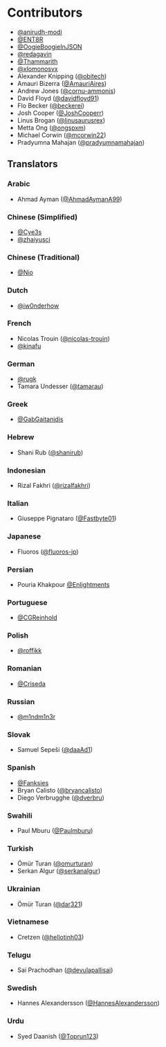 # Contributors

- [@anirudh-modi](https://github.com/anirudh-modi)
- [@ENT8R](https://github.com/ENT8R)
- [@OogieBoogieInJSON](https://github.com/OogieBoogieInJSON)
- [@redagavin](https://github.com/redagavin)
- [@Thammarith](https://github.com/Thammarith)
- [@xlomonosvx](https://github.com/xlomonosvx)
- Alexander Knipping ([@obitech](https://github.com/obitech))
- Amauri Bizerra ([@AmauriAires](https://github.com/AmauriAires))
- Andrew Jones ([@cornu-ammonis](https://github.com/cornu-ammonis))
- David Floyd ([@davidfloyd91](https://github.com/davidfloyd91))
- Flo Becker ([@beckerei](https://github.com/beckerei))
- Josh Cooper ([@JoshCooperr](https://github.com/JoshCooperr))
- Linus Brogan ([@linusaurusrex](https://github.com/linusaurusrex))
- Metta Ong ([@ongspxm](https://github.com/ongspxm))
- Michael Corwin ([@mcorwin22](https://github.com/mcorwin22))
- Pradyumna Mahajan ([@pradyumnamahajan](https://github.com/pradyumnamahajan))

## Translators

### Arabic

- Ahmad Ayman ([@AhmadAymanA99](https://github.com/AhmadAymanA99))

### Chinese (Simplified)

- [@Cye3s](https://github.com/Cye3s)
- [@zhaiyusci](https://github.com/zhaiyusci)

### Chinese (Traditional)

- [@Nio](https://github.com/niotw)

### Dutch

- [@iw0nderhow](https://github.com/iw0nderhow)

### French

- Nicolas Trouin ([@nicolas-trouin](https://github.com/nicolas-trouin))
- [@kinafu](https://github.com/kinafu)

### German

- [@rugk](https://github.com/rugk)
- Tamara Undesser ([@tamarau](https://github.com/tamarau))

### Greek
- [@GabGaitanidis](https://github.com/GabGaitanidis)

### Hebrew

- Shani Rub ([@shanirub](https://github.com/shanirub))

### Indonesian

- Rizal Fakhri ([@rizalfakhri](https://github.com/rizalfakhri))

### Italian

- Giuseppe Pignataro ([@Fastbyte01](https://github.com/Fastbyte01))

### Japanese

- Fluoros ([@fluoros-jp](https://github.com/fluoros-jp))

### Persian

- Pouria Khakpour [@Enlightments](https://github.com/Enlightments)

### Portuguese

- [@CGReinhold](https://github.com/CGReinhold)

### Polish

- [@roffikk](https://github.com/roffikk)

### Romanian

- [@Criseda](https://github.com/Criseda)

### Russian

- [@m1ndm1n3r](https://github.com/m1ndm1n3r)

### Slovak

- Samuel Sepeši ([@daaAd1](https://github.com/daaAd1))

### Spanish

- [@Fanksies](https://github.com/Fanksies)
- Bryan Calisto ([@bryancalisto](https://github.com/bryancalisto))
- Diego Verbrugghe ([@dverbru](https://github.com/dverbru))

### Swahili

- Paul Mburu ([@Paulmburu](https://github.com/Paulmburu))

### Turkish

- Ömür Turan ([@omurturan](https://github.com/omurturan))
- Serkan Algur ([@serkanalgur](https://github.com/serkanalgur))

### Ukrainian

- Ömür Turan ([@dar321](https://github.com/dar321))

### Vietnamese

- Cretzen ([@hellotinh03](https://github.com/hellotinh03))

### Telugu

- Sai Prachodhan ([@devulapallisai](https://github.com/devulapallisai))

### Swedish

- Hannes Alexandersson ([@HannesAlexandersson](https://github.com/HannesAlexandersson))

### Urdu

- Syed Daanish ([@Toprun123](https://github.com/Toprun123))
